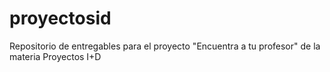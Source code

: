 # proyectosid
Repositorio de entregables para el proyecto "Encuentra a tu profesor" de la materia Proyectos I+D
